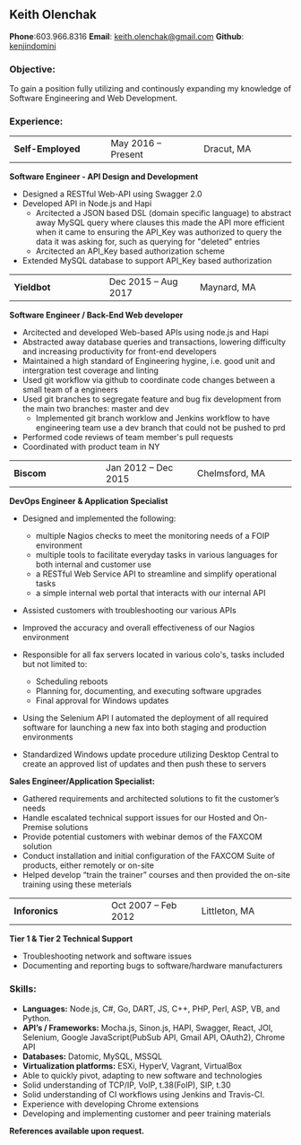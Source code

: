 ## Keith Olenchak 
**Phone**:603.966.8316  **Email**: keith.olenchak@gmail.com  **Github**: [kenjindomini](https://github.com/kenjindomini)

### Objective:

To gain a position fully utilizing and continously expanding my knowledge of Software Engineering and Web Development.

### Experience:

<table width="600px">
<tr>
<td width="200px"><b>Self-Employed</b></td>
<td width="200px">May 2016 – Present</td>
<td width="200px">Dracut, MA</td>
</tr>
</table>

**Software Engineer - API Design and Development**
- Designed a RESTful Web-API using Swagger 2.0
- Developed API in Node.js and Hapi
    - Arcitected a JSON based DSL (domain specific language) to abstract away MySQL query where clauses this made the API more efficient when it came to ensuring the API_Key was authorized to query the data it was asking for, such as querying for "deleted" entries
    - Arcitected an API_Key based authorization scheme
- Extended MySQL database to support API_Key based authorization

<table width="600px">
<tr>
<td width="200px"><b>Yieldbot</b></td>
<td width="200px">Dec 2015 – Aug 2017</td>
<td width="200px">Maynard, MA</td>
</tr>
</table>

**Software Engineer / Back-End Web developer**
- Arcitected and developed Web-based APIs using node.js and Hapi
- Abstracted away database queries and transactions, lowering difficulty and increasing productivity for front-end developers
- Maintained a high standard of Engineering hygine, i.e. good unit and intergration test coverage and linting
- Used git workflow via github to coordinate code changes between a small team of a engineers
- Used git branches to segregate feature and bug fix development from the main two branches: master and dev
    - Implemented git branch worklow and Jenkins workflow to have engineering team use a dev branch that could not be pushed to prd
- Performed code reviews of team member's pull requests
- Coordinated with product team in NY
 
<table width="600px">
<tr>
<td width="200px"><b>Biscom</b></td>
<td width="200px">Jan 2012 – Dec 2015</td>
<td width="200px">Chelmsford, MA</td>
</tr>
</table>
 
**DevOps Engineer & Application Specialist**

- Designed and implemented the following:
    - multiple Nagios checks to meet the monitoring needs of a FOIP environment
    - multiple tools to facilitate everyday tasks in various languages for both internal and customer use
    - a RESTful Web Service API to streamline and simplify operational tasks  
    - a simple internal web portal that interacts with our internal API

- Assisted customers with troubleshooting our various APIs
- Improved the accuracy and overall effectiveness of our Nagios environment
- Responsible for all fax servers located in various colo's, tasks included but not limited to:
    - Scheduling reboots
    - Planning for, documenting, and executing software upgrades
    - Final approval for Windows updates
- Using the Selenium API I automated the deployment of all required software for launching a new fax into both staging and production environments 
- Standardized Windows update procedure utilizing Desktop Central to create an approved list of updates and then push these to servers

**Sales Engineer/Application Specialist:**

- Gathered requirements and architected solutions to fit the customer’s needs
- Handle escalated technical support issues for our Hosted and On-Premise solutions
- Provide potential customers with webinar demos of the FAXCOM solution
- Conduct installation and initial configuration of the FAXCOM Suite of products, either remotely or on-site
- Helped develop “train the trainer” courses and then provided the on-site training using these meterials

<table width="600px">
<tr>
<td width="200px"><b>Inforonics</b></td>
<td width="200px">Oct 2007 – Feb 2012</td>
<td width="200px">Littleton, MA</td>
</tr>
</table>

**Tier 1 & Tier 2 Technical Support**

- Troubleshooting network and software issues
- Documenting and reporting bugs to software/hardware manufacturers

### Skills:

- **Languages:** Node.js, C\#, Go, DART, JS, C++, PHP, Perl, ASP, VB, and Python.
- **API’s / Frameworks:** Mocha.js, Sinon.js, HAPI, Swagger, React, JOI, Selenium, Google JavaScript(PubSub API, Gmail API, OAuth2), Chrome API
- **Databases:** Datomic, MySQL, MSSQL
- **Virtualization platforms:** ESXi, HyperV, Vagrant, VirtualBox
- Able to quickly pivot, adapting to new software and technologies
- Solid understanding of TCP/IP, VoIP, t.38(FoIP), SIP, t.30
- Solid understanding of CI workflows using Jenkins and Travis-CI.
- Experience with developing Chrome extensions
- Developing and implementing customer and peer training materials

**References available upon request.**
